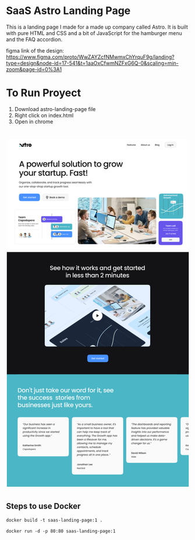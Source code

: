 # SaaS Astro Landing Page

This is a landing page I made for a made up company called Astro. It is built with pure HTML and CSS and a bit of JavaScript for the hamburger menu and the FAQ accordion.

figma link of the design: https://www.figma.com/proto/WwZAYZcfNMwmxChYrquF9g/landing?type=design&node-id=17-541&t=1aaOxCfwmNZFxG6Q-0&scaling=min-zoom&page-id=0%3A1

# To Run Proyect 

1. Download astro-landing-page file
1. Right click on index.html
1. Open in chrome

<img src="./images/screen.png" width="500" style="display:block;margin: 40px auto" />

## Steps to use Docker 

```shell
docker build -t saas-landing-page:1 .
```

```shell
docker run -d -p 80:80 saas-landing-page:1
```
